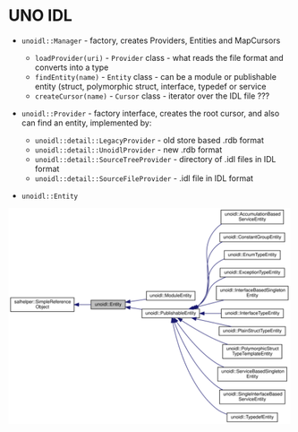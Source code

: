 # UNO IDL

* `unoidl::Manager` - factory, creates Providers, Entities and MapCursors
  * `loadProvider(uri)` - `Provider` class - what reads the file format and converts into a type
  * `findEntity(name)` - `Entity` class - can be a module or publishable entity (struct, polymorphic struct, interface, typedef or service
  * `createCursor(name)` - `Cursor` class - iterator over the IDL file ???

* `unoidl::Provider` - factory interface, creates the root cursor, and also can find an entity, implemented by:
  * `unoidl::detail::LegacyProvider` - old store based .rdb format
  * `unoidl::detail::UnoidlProvider` - new .rdb format
  * `unoidl::detail::SourceTreeProvider` - directory of .idl files in IDL format
  * `unoidl::detail::SourceFileProvider` - .idl file in IDL format
  
* `unoidl::Entity`

![](/assets/Entity_class_dependency_diagram.svg)